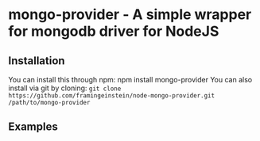 mongo-provider - A simple wrapper for mongodb driver for NodeJS
====================

Installation
------------
You can install this through npm: npm install mongo-provider
You can also install via git by cloning: `git clone https://github.com/framingeinstein/node-mongo-provider.git /path/to/mongo-provider`

Examples
------------
